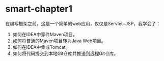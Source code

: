 # smart-chapter1

在编写框架之前，这是一个简单的web应用，仅仅是Servlet+JSP，我学会了：
1. 如何在IDEA中穿件Maven项目。
2. 如何将普通的Maven项目转为Java Web项目。
3. 如何在IDEA中集成Tomcat。
4. 如何将代码提交到本地Git仓库并推送到远程Git仓库。
